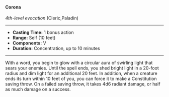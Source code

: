 #### Corona
*4th-level evocation* (Cleric,Paladin)
___
- **Casting Time:** 1 bonus action
- **Range:** Self (10 feet)
- **Components:** V
- **Duration:** Concentration, up to 10 minutes
---
With a word, you begin to glow with a circular aura of swirling light that sears your enemies. Until the spell ends, you shed bright light in a 20-foot radius and dim light for an additional 20 feet. In addition, when a creature ends its turn within 10 feet of you, you can force it to make a Constitution saving throw. On a failed saving throw, it takes 4d6 radiant damage, or half as much damage on a success.
